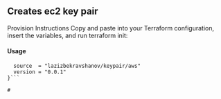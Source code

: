 ## Creates ec2 key pair

Provision Instructions
Copy and paste into your Terraform configuration, insert the variables, and run terraform init:

#### Usage

```module "keypair" {
  source  = "lazizbekravshanov/keypair/aws"
  version = "0.0.1"
}```

#